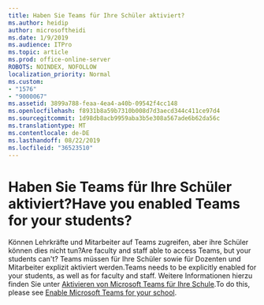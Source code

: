 ```yaml
---
title: Haben Sie Teams für Ihre Schüler aktiviert?
ms.author: heidip
author: microsoftheidi
ms.date: 1/9/2019
ms.audience: ITPro
ms.topic: article
ms.prod: office-online-server
ROBOTS: NOINDEX, NOFOLLOW
localization_priority: Normal
ms.custom:
- "1576"
- "9000067"
ms.assetid: 3899a788-feaa-4ea4-a40b-09542f4cc148
ms.openlocfilehash: f8931b8a59b7310b008d7d3aecd344c411ce97d4
ms.sourcegitcommit: 1d98db8acb9959aba3b5e308a567ade6b62da56c
ms.translationtype: MT
ms.contentlocale: de-DE
ms.lasthandoff: 08/22/2019
ms.locfileid: "36523510"
---
```

# <a name="have-you-enabled-teams-for-your-students"></a><span data-ttu-id="6334c-102">Haben Sie Teams für Ihre Schüler aktiviert?</span><span class="sxs-lookup"><span data-stu-id="6334c-102">Have you enabled Teams for your students?</span></span>

<span data-ttu-id="6334c-103">Können Lehrkräfte und Mitarbeiter auf Teams zugreifen, aber ihre Schüler können dies nicht tun?</span><span class="sxs-lookup"><span data-stu-id="6334c-103">Are faculty and staff able to access Teams, but your students can't?</span></span> <span data-ttu-id="6334c-104">Teams müssen für Ihre Schüler sowie für Dozenten und Mitarbeiter explizit aktiviert werden.</span><span class="sxs-lookup"><span data-stu-id="6334c-104">Teams needs to be explicitly enabled for your students, as well as for faculty and staff.</span></span> <span data-ttu-id="6334c-105">Weitere Informationen hierzu finden Sie unter [Aktivieren von Microsoft Teams für Ihre Schule](https://docs.microsoft.com/education/get-started/enable-microsoft-teams).</span><span class="sxs-lookup"><span data-stu-id="6334c-105">To do this, please see [Enable Microsoft Teams for your school](https://docs.microsoft.com/education/get-started/enable-microsoft-teams).</span></span>
  